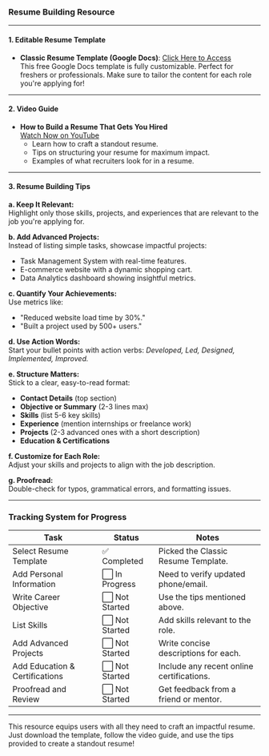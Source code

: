 ### **Resume Building Resource**  

---

#### **1. Editable Resume Template**  
- **Classic Resume Template (Google Docs)**: [Click Here to Access](https://gdoc.io/resume-templates/classic-resume-free-google-docs-template/)  
This free Google Docs template is fully customizable. Perfect for freshers or professionals. Make sure to tailor the content for each role you're applying for!  

---

#### **2. Video Guide**  
- **How to Build a Resume That Gets You Hired**  
   [Watch Now on YouTube](https://www.youtube.com/watch?v=y3R9e2L8I9E)  
   - Learn how to craft a standout resume.  
   - Tips on structuring your resume for maximum impact.  
   - Examples of what recruiters look for in a resume.  

---

#### **3. Resume Building Tips**  
**a. Keep It Relevant:**  
Highlight only those skills, projects, and experiences that are relevant to the job you're applying for.  

**b. Add Advanced Projects:**  
Instead of listing simple tasks, showcase impactful projects:  
   - Task Management System with real-time features.  
   - E-commerce website with a dynamic shopping cart.  
   - Data Analytics dashboard showing insightful metrics.  

**c. Quantify Your Achievements:**  
Use metrics like:  
   - "Reduced website load time by 30%."  
   - "Built a project used by 500+ users."  

**d. Use Action Words:**  
Start your bullet points with action verbs: *Developed, Led, Designed, Implemented, Improved.*  

**e. Structure Matters:**  
Stick to a clear, easy-to-read format:  
   - **Contact Details** (top section)  
   - **Objective or Summary** (2-3 lines max)  
   - **Skills** (list 5-6 key skills)  
   - **Experience** (mention internships or freelance work)  
   - **Projects** (2-3 advanced ones with a short description)  
   - **Education & Certifications**  

**f. Customize for Each Role:**  
Adjust your skills and projects to align with the job description.  

**g. Proofread:**  
Double-check for typos, grammatical errors, and formatting issues.  

---

### **Tracking System for Progress**  

| **Task**                     | **Status**       | **Notes**                                |  
|------------------------------|------------------|------------------------------------------|  
| Select Resume Template        | ✅ Completed     | Picked the Classic Resume Template.      |  
| Add Personal Information      | ⬜ In Progress   | Need to verify updated phone/email.      |  
| Write Career Objective        | ⬜ Not Started   | Use the tips mentioned above.            |  
| List Skills                   | ⬜ Not Started   | Add skills relevant to the role.         |  
| Add Advanced Projects         | ⬜ Not Started   | Write concise descriptions for each.     |  
| Add Education & Certifications| ⬜ Not Started   | Include any recent online certifications.|  
| Proofread and Review          | ⬜ Not Started   | Get feedback from a friend or mentor.    |  

---

This resource equips users with all they need to craft an impactful resume. Just download the template, follow the video guide, and use the tips provided to create a standout resume!

